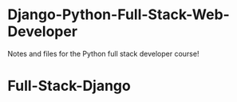 # Django-Python-Full-Stack-Web-Developer
Notes and files for the Python full stack developer course!
# Full-Stack-Django
